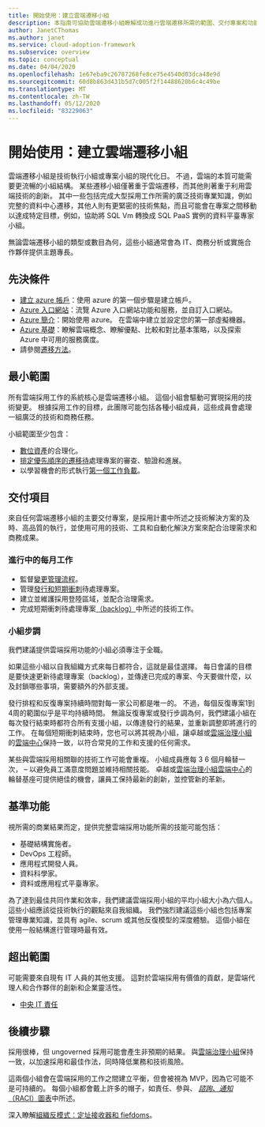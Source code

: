 ```yaml
---
title: 開始使用：建立雲端遷移小組
description: 本指南可協助雲端遷移小組瞭解成功進行雲端遷移所需的範圍、交付專案和功能。
author: JanetCThomas
ms.author: janet
ms.service: cloud-adoption-framework
ms.subservice: overview
ms.topic: conceptual
ms.date: 04/04/2020
ms.openlocfilehash: 1e67eba9c26787268fe8ce75e4540d03dca48e9d
ms.sourcegitcommit: 60d8b863d431b5d7c005f2f14488620b6c4c49be
ms.translationtype: MT
ms.contentlocale: zh-TW
ms.lasthandoff: 05/12/2020
ms.locfileid: "83229063"
---
```

# <a name="get-started-build-a-cloud-migration-team"></a>開始使用：建立雲端遷移小組

雲端遷移小組是技術執行小組或專案小組的現代化日。 不過，雲端的本質可能需要更流暢的小組結構。 某些遷移小組僅著重于雲端遷移，而其他則著重于利用雲端技術的創新。 其中一些包括完成大型採用工作所需的廣泛技術專業知識，例如完整的資料中心遷移，其他人則有更緊密的技術焦點，而且可能會在專案之間移動以達成特定目標，例如，協助將 SQL Vm 轉換成 SQL PaaS 實例的資料平臺專家小組。

無論雲端遷移小組的類型或數目為何，這些小組通常會為 IT、商務分析或實施合作夥伴提供主題專長。

## <a name="prerequisites"></a>先決條件

- [建立 azure 帳戶](https://docs.microsoft.com/learn/modules/create-an-azure-account)：使用 azure 的第一個步驟是建立帳戶。
- [Azure 入口網站](https://docs.microsoft.com/learn/modules/tour-azure-portal)：流覽 Azure 入口網站功能和服務，並自訂入口網站。
- [Azure 簡介](https://docs.microsoft.com/learn/modules/welcome-to-azure)：開始使用 azure。 在雲端中建立並設定您的第一部虛擬機器。
- [Azure 基礎](https://docs.microsoft.com/learn/paths/azure-for-the-data-engineer)：瞭解雲端概念、瞭解優點、比較和對比基本策略，以及探索 Azure 中可用的服務廣度。
- 請參閱[遷移方法](../../migrate/index.md)。

## <a name="minimum-scope"></a>最小範圍

所有雲端採用工作的系統核心是雲端遷移小組。 這個小組會驅動可實現採用的技術變更。 根據採用工作的目標，此團隊可能包括各種小組成員，這些成員會處理一組廣泛的技術和商務任務。

小組範圍至少包含：

- [數位資產](../../digital-estate/index.md)的合理化。
- [排定優先順序的遷移待](../../migrate/migration-considerations/assess/release-iteration-backlog.md)處理專案的審查、驗證和進展。
- 以學習機會的形式執行[第一個工作負載](../../digital-estate/rationalize.md#select-the-first-workload)。

## <a name="deliverable"></a>交付項目

來自任何雲端遷移小組的主要交付專案，是採用計畫中所述之技術解決方案的及時、高品質的執行，並使用可用的技術、工具和自動化解決方案來配合治理需求和商務成果。

### <a name="ongoing-monthly-tasks"></a>進行中的每月工作

- 監督[變更管理流程](../../migrate/migration-considerations/prerequisites/technical-complexity.md)。
- 管理[發行和短期衝刺](../../migrate/migration-considerations/assess/release-iteration-backlog.md)待處理專案。
- 建立並維護採用登陸區域，並配合治理需求。
- 完成短期衝刺待處理專案[（backlog）](../../migrate/migration-considerations/assess/release-iteration-backlog.md)中所述的技術工作。

### <a name="team-cadence"></a>小組步調

我們建議提供雲端採用功能的小組必須專注于全職。

如果這些小組以自我組織方式來每日都符合，這就是最佳選擇。 每日會議的目標是要快速更新待處理專案（backlog），並傳達已完成的專案、今天要做什麼，以及封鎖哪些事項，需要額外的外部支援。

發行排程和反復專案持續時間對每一家公司都是唯一的。 不過，每個反復專案1到4周的範圍似乎是平均持續時間。 無論反復專案或發行步調為何，我們建議小組在每次發行結束時都符合所有支援小組，以傳達發行的結果，並重新調整即將進行的工作。 在每個短期衝刺結束時，您也可以將其視為小組，讓卓越或[雲端治理小組](./cloud-governance.md)的[雲端中心](./cloud-center-of-excellence.md)保持一致，以符合常見的工作和支援的任何需求。

某些與雲端採用相關聯的技術工作可能會重複。 小組成員應每 3 6 個月輪替一次， &ndash; 以避免員工滿意度問題並維持相關技能。 卓越或[雲端治理小組](./cloud-governance.md)[雲端中心](./cloud-center-of-excellence.md)的輪替基座可提供絕佳的機會，讓員工保持最新的創新，並控管新的革新。

## <a name="baseline-capability"></a>基準功能

視所需的商業結果而定，提供完整雲端採用功能所需的技能可能包括：

- 基礎結構實施者。
- DevOps 工程師。
- 應用程式開發人員。
- 資料科學家。
- 資料或應用程式平臺專家。

為了達到最佳共同作業和效率，我們建議雲端採用小組的平均小組大小為六個人。 這些小組應該從技術執行的觀點來自我組織。 我們強烈建議這些小組也包括專案管理專業知識，並具有 agile、scrum 或其他反復模型的深度體驗。 這個小組在使用一般結構進行管理時最有效。

## <a name="out-of-scope"></a>超出範圍

可能需要來自現有 IT 人員的其他支援。 這對於雲端採用有價值的貢獻，是雲端代理人和合作夥伴的創新和企業靈活性。

- [中央 IT 責任](../../organize/central-it.md)

## <a name="whats-next"></a>後續步驟

採用很棒，但 ungoverned 採用可能會產生非預期的結果。 與[雲端治理小組](./cloud-governance.md)保持一致，以加速採用和最佳作法，同時降低業務和技術風險。

這兩個小組會在雲端採用的工作之間建立平衡，但會被視為 MVP，因為它可能不是可持續的。 每個小組都會戴上許多的帽子，如責任、參與、 [*諮詢、通知*（RACI）圖表](../../organize/raci-alignment.md)中所述。

深入瞭解[組織反模式：定址接收器和 fiefdoms](../../organize/fiefdoms-silos.md)。
